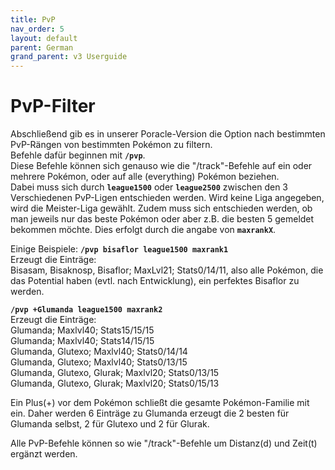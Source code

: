 ```yaml
---
title: PvP
nav_order: 5
layout: default
parent: German
grand_parent: v3 Userguide
---
```


# PvP-Filter
Abschließend gib es in unserer Poracle-Version die Option nach bestimmten PvP-Rängen von bestimmten Pokémon zu filtern.  
Befehle dafür beginnen mit **`/pvp`**.  
Diese Befehle können sich genauso wie die "/track"-Befehle auf ein oder mehrere Pokémon, oder auf alle (everything) Pokémon beziehen.  
Dabei muss sich durch **`league1500`** oder **`league2500`** zwischen den 3 Verschiedenen PvP-Ligen entschieden werden. Wird keine Liga angegeben, wird die Meister-Liga gewählt.
Zudem muss sich entschieden werden, ob man jeweils nur das beste Pokémon oder aber z.B. die besten 5 gemeldet bekommen möchte. Dies erfolgt durch die angabe von **`maxrankX`**.  

Einige Beispiele:
**`/pvp bisaflor league1500 maxrank1`**  
Erzeugt die Einträge:  
Bisasam, Bisaknosp, Bisaflor; MaxLvl21; Stats0/14/11, also alle Pokémon, die das Potential haben (evtl. nach Entwicklung), ein perfektes Bisaflor zu werden.

**`/pvp +Glumanda league1500 maxrank2`**  
Erzeugt die Einträge:  
Glumanda; Maxlvl40; Stats15/15/15  
Glumanda; Maxlvl40; Stats14/15/15  
Glumanda, Glutexo; Maxlvl40; Stats0/14/14  
Glumanda, Glutexo; Maxlvl40; Stats0/13/15  
Glumanda, Glutexo, Glurak; Maxlvl20; Stats0/13/15  
Glumanda, Glutexo, Glurak; Maxlvl20; Stats0/15/13  

Ein Plus(+) vor dem Pokémon schließt die gesamte Pokémon-Familie mit ein. Daher werden 6 Einträge zu Glumanda erzeugt die 2 besten für Glumanda selbst, 2 für Glutexo und 2 für Glurak.

Alle PvP-Befehle können so wie "/track"-Befehle um Distanz(d) und Zeit(t) ergänzt werden. 
